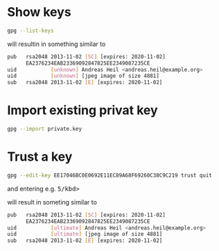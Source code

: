 # Show keys

```bash
gpg --list-keys
```

will resultin in something similar to 

```bash
pub   rsa2048 2013-11-02 [SC] [expires: 2020-11-02]
      EA2376234EAB23369092847825EE2349087235CE
uid           [unknown] Andreas Heil <andreas.heil@example.org>
uid           [unknown] [jpeg image of size 4881]
sub   rsa2048 2013-11-02 [E] [expires: 2020-11-02]
```

# Import existing privat key 

```bash
gpg --import private.key
```
# Trust a key 

```bash
gpg --edit-key EE17046BC0E0692E11EC89A68F69260C38C9C219 trust quit 
```
and entering e.g. <kbd>5/kbd>

will result in someting similar to

```bash
pub   rsa2048 2013-11-02 [SC] [expires: 2020-11-02]
      EA2376234EAB23369092847825EE2349087235CE
uid           [ultimate] Andreas Heil <andreas.heil@example.org>
uid           [ultimate] [jpeg image of size 4881]
sub   rsa2048 2013-11-02 [E] [expires: 2020-11-02]
```
